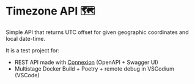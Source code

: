 # Timezone API 🗺
Simple API that returns UTC offset for given geographic coordinates and local date-time.

It is a test project for:
* REST API made with [Connexion](https://github.com/spec-first/connexion) (OpenAPI + Swagger UI)
* Multistage Docker Build + Poetry + remote debug in VSCodium (VSCode)
